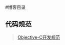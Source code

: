 #博客目录

## 代码规范 

> [Objective-C开发规范](https://github.com/LuckyCat7848/Blogs/blob/master/posts/Objective-C%E5%BC%80%E5%8F%91%E8%A7%84%E8%8C%83.md)
